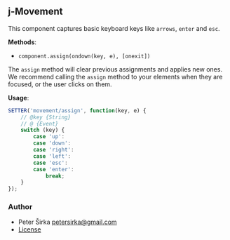 ## j-Movement

This component captures basic keyboard keys like `arrows`, `enter` and `esc`.

__Methods__:

- `component.assign(ondown(key, e), [onexit])`

The `assign` method will clear previous assignments and applies new ones. We recommend calling the `assign` method to your elements when they are focused, or the user clicks on them.

__Usage__:

```js
SETTER('movement/assign', function(key, e) {
	// @key {String}
	// @ {Event}
	switch (key) {
		case 'up':
		case 'down':
		case 'right':
		case 'left':
		case 'esc':
		case 'enter':
			break;
	}
});
```

### Author

- Peter Širka <petersirka@gmail.com>
- [License](https://www.totaljs.com/license/)
